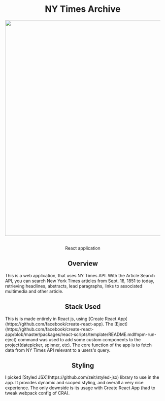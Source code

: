 <div align="center">
<h1>NY Times Archive</h1>
      <img width="700" heigth="400" src="https://bugleev.com/resources/images/nytimes.jpg">
   <br>
  <br>
  <p>
   React application
  </p>
</div>

<h2 align="center">Overview</h2>
This is a web application, that uses NY Times API. With the Article Search API, you can search New York Times articles from Sept. 18, 1851 to today, retrieving headlines, abstracts, lead paragraphs, links to associated multimedia and other article.

<h2 align="center">Stack Used</h2>
This is is made entirely in React js, using [Create React App](https://github.com/facebook/create-react-app). The [Eject](https://github.com/facebook/create-react-app/blob/master/packages/react-scripts/template/README.md#npm-run-eject) command was used to add some custom components to the project(datepicker, spinner, etc). The core function of the app is to fetch data from NY Times API relevant to a users's query.
<h2 align="center">Styling</h2>
I picked [Styled JSX](https://github.com/zeit/styled-jsx) library to use in the app. It provides dynamic and scoped styling, and overall a very nice experience. The only downside is its usage with Create React App (had to tweak webpack config of CRA).
